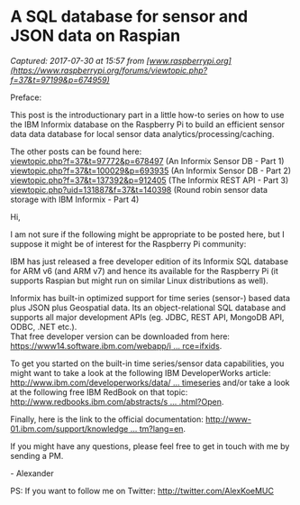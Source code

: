 # A SQL database for sensor and JSON data on Raspian

_Captured: 2017-07-30 at 15:57 from [www.raspberrypi.org](https://www.raspberrypi.org/forums/viewtopic.php?f=37&t=97199&p=674959)_

Preface:

This post is the introductionary part in a little how-to series on how to use the IBM Informix database on the Raspberry Pi to build an efficient sensor data data database for local sensor data analytics/processing/caching.

The other posts can be found here:  
[viewtopic.php?f=37&t=97772&p=678497](https://www.raspberrypi.org/forums/viewtopic.php?f=37&t=97772&p=678497) (An Informix Sensor DB - Part 1)  
[viewtopic.php?f=37&t=100029&p=693935](https://www.raspberrypi.org/forums/viewtopic.php?f=37&t=100029&p=693935) (An Informix Sensor DB - Part 2)  
[viewtopic.php?f=37&t=137392&p=912405](https://www.raspberrypi.org/forums/viewtopic.php?f=37&t=137392&p=912405) (The Informix REST API - Part 3)  
[viewtopic.php?uid=131887&f=37&t=140398](https://www.raspberrypi.org/forums/viewtopic.php?uid=131887&f=37&t=140398) (Round robin sensor data storage with IBM Informix - Part 4)

Hi,

I am not sure if the following might be appropriate to be posted here, but I suppose it might be of interest for the Raspberry Pi community:

IBM has just released a free developer edition of its Informix SQL database for ARM v6 (and ARM v7) and hence its available for the Raspberry Pi (it supports Raspian but might run on similar Linux distributions as well).

Informix has built-in optimized support for time series (sensor-) based data plus JSON plus Geospatial data. Its an object-relational SQL database and supports all major development APIs (eg. JDBC, REST API, MongoDB API, ODBC, .NET etc.).  
That free developer version can be downloaded from here: [https://www14.software.ibm.com/webapp/i ... rce=ifxids](https://www14.software.ibm.com/webapp/iwm/web/reg/pick.do?source=ifxids).

To get you started on the built-in time series/sensor data capabilities, you might want to take a look at the following IBM DeveloperWorks article: [http://www.ibm.com/developerworks/data/ ... timeseries](http://www.ibm.com/developerworks/data/library/techarticle/dm-1203timeseries) and/or take a look at the following free IBM RedBook on that topic: [http://www.redbooks.ibm.com/abstracts/s ... .html?Open](http://www.redbooks.ibm.com/abstracts/sg248021.html?Open).

Finally, here is the link to the official documentation: [http://www-01.ibm.com/support/knowledge ... tm?lang=en](http://www-01.ibm.com/support/knowledgecenter/SSGU8G_12.1.0/com.ibm.welcome.doc/welcome.htm?lang=en).

If you might have any questions, please feel free to get in touch with me by sending a PM.

\- Alexander

PS: If you want to follow me on Twitter: <http://twitter.com/AlexKoeMUC>
